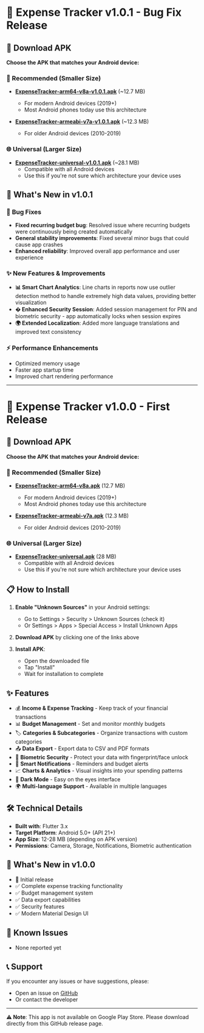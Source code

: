 # 🔧 Expense Tracker v1.0.1 - Bug Fix Release

## 📱 Download APK

**Choose the APK that matches your Android device:**

### 🎯 Recommended (Smaller Size)
- **[ExpenseTracker-arm64-v8a-v1.0.1.apk](https://github.com/EnvRfli/expense_tracker_app/releases/download/v1.0.1/ExpenseTracker-arm64-v8a-v1.0.1.apk)** (~12.7 MB)
  - For modern Android devices (2019+)
  - Most Android phones today use this architecture

- **[ExpenseTracker-armeabi-v7a-v1.0.1.apk](https://github.com/EnvRfli/expense_tracker_app/releases/download/v1.0.1/ExpenseTracker-armeabi-v7a-v1.0.1.apk)** (~12.3 MB)
  - For older Android devices (2010-2019)

### 🌐 Universal (Larger Size)
- **[ExpenseTracker-universal-v1.0.1.apk](https://github.com/EnvRfli/expense_tracker_app/releases/download/v1.0.1/ExpenseTracker-universal-v1.0.1.apk)** (~28.1 MB)
  - Compatible with all Android devices
  - Use this if you're not sure which architecture your device uses

## 🔄 What's New in v1.0.1

### 🐛 **Bug Fixes**
- **Fixed recurring budget bug**: Resolved issue where recurring budgets were continuously being created automatically
- **General stability improvements**: Fixed several minor bugs that could cause app crashes
- **Enhanced reliability**: Improved overall app performance and user experience

### ✨ **New Features & Improvements**
- **📊 Smart Chart Analytics**: Line charts in reports now use outlier detection method to handle extremely high data values, providing better visualization
- **� Enhanced Security Session**: Added session management for PIN and biometric security - app automatically locks when session expires
- **🌍 Extended Localization**: Added more language translations and improved text consistency

### ⚡ **Performance Enhancements**
- Optimized memory usage
- Faster app startup time
- Improved chart rendering performance

---

# 🎉 Expense Tracker v1.0.0 - First Release

## 📱 Download APK

**Choose the APK that matches your Android device:**

### 🎯 Recommended (Smaller Size)
- **[ExpenseTracker-arm64-v8a.apk](https://github.com/EnvRfli/expense_tracker_app/releases/download/v1.0.0/ExpenseTracker-arm64-v8a.apk)** (12.7 MB)
  - For modern Android devices (2019+)
  - Most Android phones today use this architecture

- **[ExpenseTracker-armeabi-v7a.apk](https://github.com/EnvRfli/expense_tracker_app/releases/download/v1.0.0/ExpenseTracker-armeabi-v7a.apk)** (12.3 MB)
  - For older Android devices (2010-2019)

### 🌐 Universal (Larger Size)
- **[ExpenseTracker-universal.apk](https://github.com/EnvRfli/expense_tracker_app/releases/download/v1.0.0/ExpenseTracker-universal.apk)** (28 MB)
  - Compatible with all Android devices
  - Use this if you're not sure which architecture your device uses

## 📋 How to Install

1. **Enable "Unknown Sources"** in your Android settings:
   - Go to Settings > Security > Unknown Sources (check it)
   - Or Settings > Apps > Special Access > Install Unknown Apps

2. **Download APK** by clicking one of the links above

3. **Install APK**:
   - Open the downloaded file
   - Tap "Install"
   - Wait for installation to complete

## ✨ Features

- 💰 **Income & Expense Tracking** - Keep track of your financial transactions
- 📊 **Budget Management** - Set and monitor monthly budgets
- 🏷️ **Categories & Subcategories** - Organize transactions with custom categories
- 📤 **Data Export** - Export data to CSV and PDF formats
- 🔐 **Biometric Security** - Protect your data with fingerprint/face unlock
- 🔔 **Smart Notifications** - Reminders and budget alerts
- 📈 **Charts & Analytics** - Visual insights into your spending patterns
- 🌙 **Dark Mode** - Easy on the eyes interface
- 🌍 **Multi-language Support** - Available in multiple languages

## 🛠️ Technical Details

- **Built with**: Flutter 3.x
- **Target Platform**: Android 5.0+ (API 21+)
- **App Size**: 12-28 MB (depending on APK version)
- **Permissions**: Camera, Storage, Notifications, Biometric authentication

## 🔄 What's New in v1.0.0

- 🎉 Initial release
- ✅ Complete expense tracking functionality
- ✅ Budget management system
- ✅ Data export capabilities
- ✅ Security features
- ✅ Modern Material Design UI

## 🐛 Known Issues

- None reported yet

## 📞 Support

If you encounter any issues or have suggestions, please:
- Open an issue on [GitHub](https://github.com/EnvRfli/expense_tracker_app/issues)
- Or contact the developer

---

**⚠️ Note**: This app is not available on Google Play Store. Please download directly from this GitHub release page.

